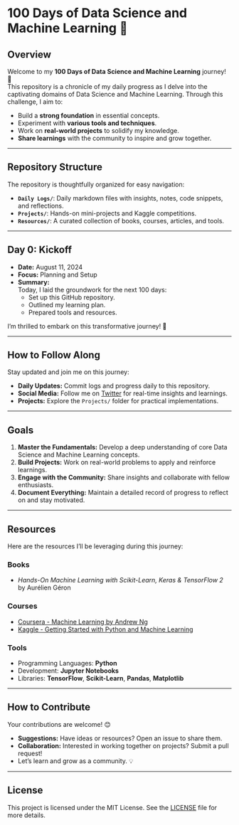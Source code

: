 # **100 Days of Data Science and Machine Learning 🚀**

## **Overview**

Welcome to my **100 Days of Data Science and Machine Learning** journey! 🎉  
This repository is a chronicle of my daily progress as I delve into the captivating domains of Data Science and Machine Learning. Through this challenge, I aim to:  
- Build a **strong foundation** in essential concepts.  
- Experiment with **various tools and techniques**.  
- Work on **real-world projects** to solidify my knowledge.  
- **Share learnings** with the community to inspire and grow together.

---

## **Repository Structure**

The repository is thoughtfully organized for easy navigation:  
- **`Daily Logs/`**: Daily markdown files with insights, notes, code snippets, and reflections.  
- **`Projects/`**: Hands-on mini-projects and Kaggle competitions.  
- **`Resources/`**: A curated collection of books, courses, articles, and tools.  

---

## **Day 0: Kickoff**

- **Date:** August 11, 2024  
- **Focus:** Planning and Setup  
- **Summary:**  
  Today, I laid the groundwork for the next 100 days:  
  - Set up this GitHub repository.  
  - Outlined my learning plan.  
  - Prepared tools and resources.  

I’m thrilled to embark on this transformative journey! 🚀

---

## **How to Follow Along**

Stay updated and join me on this journey:  
- **Daily Updates:** Commit logs and progress daily to this repository.  
- **Social Media:** Follow me on [Twitter](#) for real-time insights and learnings.  
- **Projects:** Explore the `Projects/` folder for practical implementations.  

---

## **Goals**

1. **Master the Fundamentals:** Develop a deep understanding of core Data Science and Machine Learning concepts.  
2. **Build Projects:** Work on real-world problems to apply and reinforce learnings.  
3. **Engage with the Community:** Share insights and collaborate with fellow enthusiasts.  
4. **Document Everything:** Maintain a detailed record of progress to reflect on and stay motivated.  

---

## **Resources**

Here are the resources I’ll be leveraging during this journey:

### **Books**
- *Hands-On Machine Learning with Scikit-Learn, Keras & TensorFlow 2* by Aurélien Géron  

### **Courses**
- [Coursera - Machine Learning by Andrew Ng](https://www.coursera.org/learn/machine-learning)  
- [Kaggle - Getting Started with Python and Machine Learning](https://www.kaggle.com/learn/overview)  

### **Tools**
- Programming Languages: **Python**  
- Development: **Jupyter Notebooks**  
- Libraries: **TensorFlow**, **Scikit-Learn**, **Pandas**, **Matplotlib**  

---

## **How to Contribute**

Your contributions are welcome! 😊  
- **Suggestions:** Have ideas or resources? Open an issue to share them.  
- **Collaboration:** Interested in working together on projects? Submit a pull request!  
- Let’s learn and grow as a community. 💡

---

## **License**

This project is licensed under the MIT License. See the [LICENSE](LICENSE) file for more details.  
